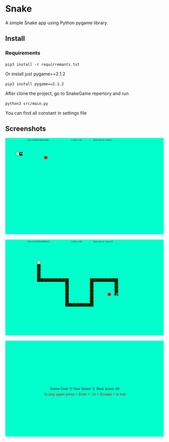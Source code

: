 # **Snake**
A simple Snake app using Python pygame library.

## Install

### Requirements

`pip3 install -r requirremants.txt`

Or install just pygame==2.1.2

`pip3 install pygame==2.1.2`

After clone the project, go to SnakeGame repertory and run

`python3 src/main.py`

You can find all constant in settings file

## Screenshots

![start screen](data/images/start.png)

![play screen](data/images/play.png)

![game over screen](data/images/game_over.png)
